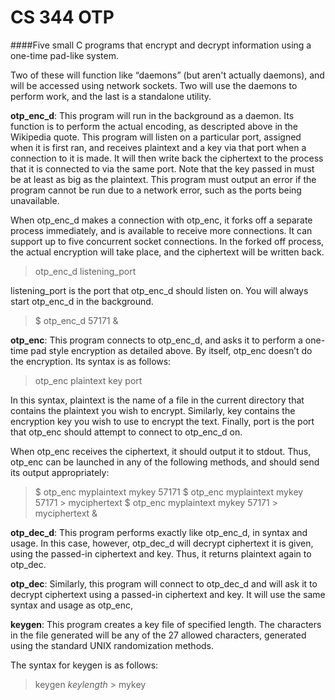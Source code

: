 # CS 344 OTP

####Five small C programs that encrypt and decrypt information using a one-time pad-like system.

Two of these will function like “daemons” (but aren't actually daemons), and will be accessed using network sockets. Two will use the daemons to perform work, and the last is a standalone utility.

**otp_enc_d**: This program will run in the background as a daemon. Its function is to perform the actual encoding, as descripted above in the Wikipedia quote. This program will listen on a particular port, assigned when it is first ran, and receives plaintext and a key via that port when a connection to it is made. It will then write back the ciphertext to the process that it is connected to via the same port. Note that the key passed in must be at least as big as the plaintext. This program must output an error if the program cannot be run due to a network error, such as the ports being unavailable.

When otp_enc_d makes a connection with otp_enc, it forks off a separate process immediately, and is available to receive more connections. It can support up to five concurrent socket connections. In the forked off process, the actual encryption will take place, and the ciphertext will be written back.

>otp_enc_d listening_port

listening_port is the port that otp_enc_d should listen on. You will always start otp_enc_d in the background.

>$ otp_enc_d 57171 &

**otp_enc**: This program connects to otp_enc_d, and asks it to perform a one-time pad style encryption as detailed above. By itself, otp_enc doesn’t do the encryption. Its syntax is as follows:
> otp_enc plaintext key port

  In this syntax, plaintext is the name of a file in the current directory that contains the plaintext you wish to encrypt. Similarly, key contains the encryption key you wish to use to encrypt the text. Finally, port is the port that otp_enc should attempt to connect to otp_enc_d on.

When otp_enc receives the ciphertext, it should output it to stdout. Thus, otp_enc can be launched in any of the following methods, and should send its output appropriately:
>$ otp_enc myplaintext mykey 57171
>$ otp_enc myplaintext mykey 57171 > myciphertext
>$ otp_enc myplaintext mykey 57171 > myciphertext &

**otp_dec_d**: This program performs exactly like otp_enc_d, in syntax and usage. In this case, however, otp_dec_d will decrypt ciphertext it is given, using the passed-in ciphertext and key. Thus, it returns plaintext again to otp_dec. 

**otp_dec**: Similarly, this program will connect to otp_dec_d and will ask it to decrypt ciphertext using a passed-in ciphertext and key. It will use the same syntax and usage as otp_enc,

**keygen**: This program creates a key file of specified length. The characters in the file generated will be any of the 27 allowed characters, generated using the standard UNIX randomization methods.

The syntax for keygen is as follows:
>keygen *keylength* > mykey

